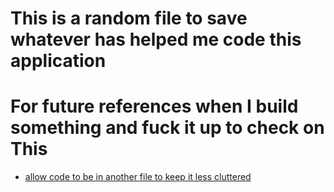 # This is a random file to save whatever has helped me code this application
# For future references when I build something and fuck it up to check on This

- [allow code to be in another file to keep it less cluttered](https://bit.ly/3fLuGAD)

